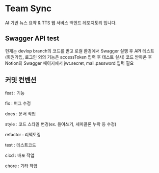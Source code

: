 # Team Sync
AI 기반 뉴스 요약 & TTS 웹 서비스 백엔드 레포지토리 입니다.

## Swagger API test
현재는 devlop branch의 코드를 받고 로컬 환경에서 Swagger 실행 후 API 테스트 (회원가입, 로그인 외의 기능은 accessToken 입력 후 테스트 실시)
코드 받아온 후 Notion의 Swagger 페이지에서 jwt.secret, mail.password 입력 필요

## 커밋 컨벤션

feat : 기능

fix : 버그 수정

docs : 문서 작업

style : 코드 스타일 변경(ex. 들여쓰기, 세미콜론 누락 등 수정)

refactor : 리팩토링

test : 테스트코드

cicd : 배포 작업

chore : 기타 작업
